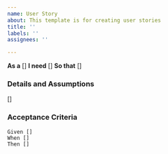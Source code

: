 ```yaml
---
name: User Story
about: This template is for creating user stories
title: ''
labels: ''
assignees: ''

---
```


**As a** []
 **I need** []
 **So that** []
   
 ### Details and Assumptions
 []
   
 ### Acceptance Criteria  
   
 ```gherkin
 Given []
 When []
 Then []
 ```
